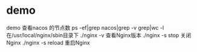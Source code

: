 # demo
demo
查看nacos 的节点数 ps -ef|grep nacos|grep -v grep|wc -l
在/usr/local/nginx/sbin目录下 ./nginx -v 查看Nginx版本
./nginx -s stop 关闭Nginx
./nginx -s reload 重启Nginx
